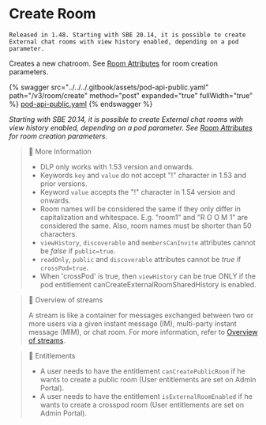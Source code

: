 # Create Room

`Released in 1.48. Starting with SBE 20.14, it is possible to create External chat rooms with view history enabled, depending on a pod parameter.`

Creates a new chatroom. See [Room Attributes](ref:room-attributes-1) for room creation parameters.

{% swagger src="../../../.gitbook/assets/pod-api-public.yaml" path="/v3/room/create" method="post" expanded="true" fullWidth="true" %}
[pod-api-public.yaml](../../../.gitbook/assets/pod-api-public.yaml)
{% endswagger %}

_Starting with SBE 20.14, it is possible to create External chat rooms with view history enabled, depending on a pod parameter. See_ [_Room Attributes_](ref:room-attributes-1) _for room creation parameters._

> 🚧 More Information
>
> * DLP only works with 1.53 version and onwards.
> * Keywords `key` and `value` do not accept "!" character in 1.53 and prior versions.
> * Keyword `value` accepts the "!" character in 1.54 version and onwards.
> * Room names will be considered the same if they only differ in capitalization and whitespace. E.g. "room1" and "R O O M 1" are considered the same. Also, room names must be shorter than 50 characters.
> * `viewHistory`, `discoverable` and `membersCanInvite` attributes cannot be _false_ if `public=true`.
> * `readOnly`, `public` and `discoverable` attributes cannot be _true_ if `crossPod=true`.
> * When 'crossPod' is true, then `viewHistory` can be true ONLY if the pod entitlement canCreateExternalRoomSharedHistory is enabled.

> 📘 Overview of streams
>
> A stream is like a container for messages exchanged between two or more users via a given instant message (IM), multi-party instant message (MIM), or chat room. For more information, refer to [Overview of streams](https://docs.developers.symphony.com/building-bots-on-symphony/datafeed/overview-of-streams).

> 🚧 Entitlements
>
> * A user needs to have the entitlement `canCreatePublicRoom` if he wants to create a public room (User entitlements are set on Admin Portal).
> * A user needs to have the entitlement `isExternalRoomEnabled` if he wants to create a crosspod room (User entitlements are set on Admin Portal).

